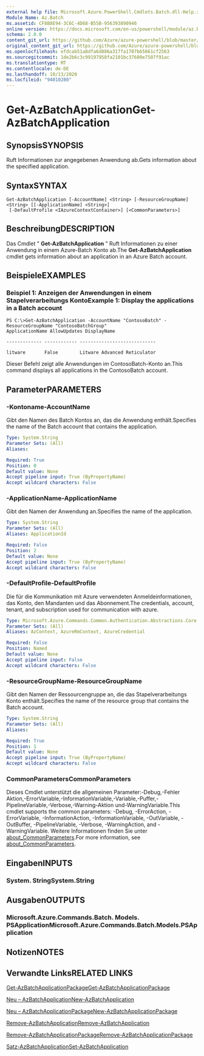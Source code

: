 ```yaml
---
external help file: Microsoft.Azure.PowerShell.Cmdlets.Batch.dll-Help.xml
Module Name: Az.Batch
ms.assetid: CF8B8E94-3C6C-4D68-B55B-956393890946
online version: https://docs.microsoft.com/en-us/powershell/module/az.batch/get-azbatchapplication
schema: 2.0.0
content_git_url: https://github.com/Azure/azure-powershell/blob/master/src/Batch/Batch/help/Get-AzBatchApplication.md
original_content_git_url: https://github.com/Azure/azure-powershell/blob/master/src/Batch/Batch/help/Get-AzBatchApplication.md
ms.openlocfilehash: efdcab51a8dfa6d886a317fa1707b65861cf2563
ms.sourcegitcommit: 1de2b6c3c99197958fa2101bc37680e7507f91ac
ms.translationtype: MT
ms.contentlocale: de-DE
ms.lasthandoff: 10/13/2020
ms.locfileid: "94010280"
---
```

# <span data-ttu-id="5d8c8-101">Get-AzBatchApplication</span><span class="sxs-lookup"><span data-stu-id="5d8c8-101">Get-AzBatchApplication</span></span>

## <span data-ttu-id="5d8c8-102">Synopsis</span><span class="sxs-lookup"><span data-stu-id="5d8c8-102">SYNOPSIS</span></span>
<span data-ttu-id="5d8c8-103">Ruft Informationen zur angegebenen Anwendung ab.</span><span class="sxs-lookup"><span data-stu-id="5d8c8-103">Gets information about the specified application.</span></span>

## <span data-ttu-id="5d8c8-104">Syntax</span><span class="sxs-lookup"><span data-stu-id="5d8c8-104">SYNTAX</span></span>

```
Get-AzBatchApplication [-AccountName] <String> [-ResourceGroupName] <String> [[-ApplicationName] <String>]
 [-DefaultProfile <IAzureContextContainer>] [<CommonParameters>]
```

## <span data-ttu-id="5d8c8-105">Beschreibung</span><span class="sxs-lookup"><span data-stu-id="5d8c8-105">DESCRIPTION</span></span>
<span data-ttu-id="5d8c8-106">Das Cmdlet " **Get-AzBatchApplication** " Ruft Informationen zu einer Anwendung in einem Azure-Batch Konto ab.</span><span class="sxs-lookup"><span data-stu-id="5d8c8-106">The **Get-AzBatchApplication** cmdlet gets information about an application in an Azure Batch account.</span></span>

## <span data-ttu-id="5d8c8-107">Beispiele</span><span class="sxs-lookup"><span data-stu-id="5d8c8-107">EXAMPLES</span></span>

### <span data-ttu-id="5d8c8-108">Beispiel 1: Anzeigen der Anwendungen in einem Stapelverarbeitungs Konto</span><span class="sxs-lookup"><span data-stu-id="5d8c8-108">Example 1: Display the applications in a Batch account</span></span>
```
PS C:\>Get-AzBatchApplication -AccountName "ContosoBatch" -ResourceGroupName "ContosoBatchGroup"
ApplicationName AllowUpdates DisplayName

------------- ------------ ----------------------------

litware       False        Litware Advanced Reticulator
```

<span data-ttu-id="5d8c8-109">Dieser Befehl zeigt alle Anwendungen im ContosoBatch-Konto an.</span><span class="sxs-lookup"><span data-stu-id="5d8c8-109">This command displays all applications in the ContosoBatch account.</span></span>

## <span data-ttu-id="5d8c8-110">Parameter</span><span class="sxs-lookup"><span data-stu-id="5d8c8-110">PARAMETERS</span></span>

### <span data-ttu-id="5d8c8-111">-Kontoname</span><span class="sxs-lookup"><span data-stu-id="5d8c8-111">-AccountName</span></span>
<span data-ttu-id="5d8c8-112">Gibt den Namen des Batch Kontos an, das die Anwendung enthält.</span><span class="sxs-lookup"><span data-stu-id="5d8c8-112">Specifies the name of the Batch account that contains the application.</span></span>

```yaml
Type: System.String
Parameter Sets: (All)
Aliases:

Required: True
Position: 0
Default value: None
Accept pipeline input: True (ByPropertyName)
Accept wildcard characters: False
```

### <span data-ttu-id="5d8c8-113">-ApplicationName</span><span class="sxs-lookup"><span data-stu-id="5d8c8-113">-ApplicationName</span></span>
<span data-ttu-id="5d8c8-114">Gibt den Namen der Anwendung an.</span><span class="sxs-lookup"><span data-stu-id="5d8c8-114">Specifies the name of the application.</span></span>

```yaml
Type: System.String
Parameter Sets: (All)
Aliases: ApplicationId

Required: False
Position: 2
Default value: None
Accept pipeline input: True (ByPropertyName)
Accept wildcard characters: False
```

### <span data-ttu-id="5d8c8-115">-DefaultProfile</span><span class="sxs-lookup"><span data-stu-id="5d8c8-115">-DefaultProfile</span></span>
<span data-ttu-id="5d8c8-116">Die für die Kommunikation mit Azure verwendeten Anmeldeinformationen, das Konto, den Mandanten und das Abonnement.</span><span class="sxs-lookup"><span data-stu-id="5d8c8-116">The credentials, account, tenant, and subscription used for communication with azure.</span></span>

```yaml
Type: Microsoft.Azure.Commands.Common.Authentication.Abstractions.Core.IAzureContextContainer
Parameter Sets: (All)
Aliases: AzContext, AzureRmContext, AzureCredential

Required: False
Position: Named
Default value: None
Accept pipeline input: False
Accept wildcard characters: False
```

### <span data-ttu-id="5d8c8-117">-ResourceGroupName</span><span class="sxs-lookup"><span data-stu-id="5d8c8-117">-ResourceGroupName</span></span>
<span data-ttu-id="5d8c8-118">Gibt den Namen der Ressourcengruppe an, die das Stapelverarbeitungs Konto enthält.</span><span class="sxs-lookup"><span data-stu-id="5d8c8-118">Specifies the name of the resource group that contains the Batch account.</span></span>

```yaml
Type: System.String
Parameter Sets: (All)
Aliases:

Required: True
Position: 1
Default value: None
Accept pipeline input: True (ByPropertyName)
Accept wildcard characters: False
```

### <span data-ttu-id="5d8c8-119">CommonParameters</span><span class="sxs-lookup"><span data-stu-id="5d8c8-119">CommonParameters</span></span>
<span data-ttu-id="5d8c8-120">Dieses Cmdlet unterstützt die allgemeinen Parameter:-Debug,-Fehler Aktion,-ErrorVariable,-InformationVariable,-Variable,-Puffer,-PipelineVariable,-Verbose,-Warning-Aktion und-WarningVariable.</span><span class="sxs-lookup"><span data-stu-id="5d8c8-120">This cmdlet supports the common parameters: -Debug, -ErrorAction, -ErrorVariable, -InformationAction, -InformationVariable, -OutVariable, -OutBuffer, -PipelineVariable, -Verbose, -WarningAction, and -WarningVariable.</span></span> <span data-ttu-id="5d8c8-121">Weitere Informationen finden Sie unter [about_CommonParameters](http://go.microsoft.com/fwlink/?LinkID=113216).</span><span class="sxs-lookup"><span data-stu-id="5d8c8-121">For more information, see [about_CommonParameters](http://go.microsoft.com/fwlink/?LinkID=113216).</span></span>

## <span data-ttu-id="5d8c8-122">Eingaben</span><span class="sxs-lookup"><span data-stu-id="5d8c8-122">INPUTS</span></span>

### <span data-ttu-id="5d8c8-123">System. String</span><span class="sxs-lookup"><span data-stu-id="5d8c8-123">System.String</span></span>

## <span data-ttu-id="5d8c8-124">Ausgaben</span><span class="sxs-lookup"><span data-stu-id="5d8c8-124">OUTPUTS</span></span>

### <span data-ttu-id="5d8c8-125">Microsoft.Azure.Commands.Batch. Models. PSApplication</span><span class="sxs-lookup"><span data-stu-id="5d8c8-125">Microsoft.Azure.Commands.Batch.Models.PSApplication</span></span>

## <span data-ttu-id="5d8c8-126">Notizen</span><span class="sxs-lookup"><span data-stu-id="5d8c8-126">NOTES</span></span>

## <span data-ttu-id="5d8c8-127">Verwandte Links</span><span class="sxs-lookup"><span data-stu-id="5d8c8-127">RELATED LINKS</span></span>

[<span data-ttu-id="5d8c8-128">Get-AzBatchApplicationPackage</span><span class="sxs-lookup"><span data-stu-id="5d8c8-128">Get-AzBatchApplicationPackage</span></span>](./Get-AzBatchApplicationPackage.md)

[<span data-ttu-id="5d8c8-129">Neu – AzBatchApplication</span><span class="sxs-lookup"><span data-stu-id="5d8c8-129">New-AzBatchApplication</span></span>](./New-AzBatchApplication.md)

[<span data-ttu-id="5d8c8-130">Neu – AzBatchApplicationPackage</span><span class="sxs-lookup"><span data-stu-id="5d8c8-130">New-AzBatchApplicationPackage</span></span>](./New-AzBatchApplicationPackage.md)

[<span data-ttu-id="5d8c8-131">Remove-AzBatchApplication</span><span class="sxs-lookup"><span data-stu-id="5d8c8-131">Remove-AzBatchApplication</span></span>](./Remove-AzBatchApplication.md)

[<span data-ttu-id="5d8c8-132">Remove-AzBatchApplicationPackage</span><span class="sxs-lookup"><span data-stu-id="5d8c8-132">Remove-AzBatchApplicationPackage</span></span>](./Remove-AzBatchApplicationPackage.md)

[<span data-ttu-id="5d8c8-133">Satz-AzBatchApplication</span><span class="sxs-lookup"><span data-stu-id="5d8c8-133">Set-AzBatchApplication</span></span>](./Set-AzBatchApplication.md)


